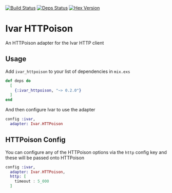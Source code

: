 [![Build Status](https://travis-ci.org/swelham/ivar_httpoison.svg?branch=master)](https://travis-ci.org/swelham/ivar_httpoison) [![Deps Status](https://beta.hexfaktor.org/badge/all/github/swelham/ivar_httpoison.svg)](https://beta.hexfaktor.org/github/swelham/ivar_httpoison) [![Hex Version](https://img.shields.io/hexpm/v/ivar_httpoison.svg)](https://hex.pm/packages/ivar_httpoison)

# Ivar HTTPoison

An HTTPoison adapter for the Ivar HTTP client

## Usage

Add `ivar_httpoison` to your list of dependencies in `mix.exs`

```elixir
def deps do
  [
    {:ivar_httpoison, "~> 0.2.0"}
  ]
end
```

And then configure Ivar to use the adapter

```elixir
config :ivar,
  adapter: Ivar.HTTPoison
```

## HTTPoison Config

You can configure any of the HTTPoison options via the `http` config key and these will be passed onto HTTPoison

```elixir
config :ivar,
  adapter: Ivar.HTTPoison,
  http: [
    timeout : 5_000
  ]
```
